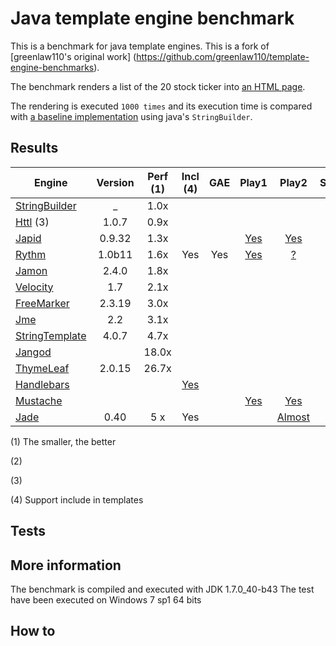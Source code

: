 # Java template engine benchmark
This is a benchmark for java template engines. 
This is a fork of [greenlaw110's original work] (https://github.com/greenlaw110/template-engine-benchmarks).

The benchmark renders a list of the 20 stock ticker into [an HTML page](https://rawgithub.com/PerfectCarl/template-engine-benchmarks/master/output/stringbuilder.html).

The rendering is executed `1000 times` and its execution time is compared with [a baseline implementation](stringbuilder.md) using java's `StringBuilder`.


## Results 

| Engine                                                 | Version     | Perf (1) | Incl (4) | GAE | Play1 | Play2 | Spring | Ninja | C# | Js | Notes | 
| -------------------------------------------------------|:-----------:|:--------:|:--------:|:---:|:-----:|:-----:|:------:|:-----:|:--:|:--:|:-----:|
| [StringBuilder](stringbuilder.md)                      |    _        |   1.0x   |          |     |       |       |        |       |    |    |       | 
| [Httl](httl.md)  (3)                                   |  1.0.7      |   0.9x   |          |     |       |       |        |       |    |    |       |
| [Japid](japid.md)                                      |  0.9.32     |   1.3x   |          |     |  [Yes](http://www.playframework.com/modules/japid)     | [Yes](https://github.com/branaway/japid42)      |        |       |    |    |       |
| [Rythm](rythm.md)                                      |  1.0b11     |   1.6x   | Yes      | Yes | [Yes](https://github.com/greenlaw110/play-rythm) | [?](https://github.com/greenlaw110/Rythm/issues/204)| [Yes](https://github.com/greenlaw110/spring-rythm) | [Yes](https://github.com/ninjaframework/ninja-rythm)      |[Yes](http://haacked.com/archive/2011/01/06/razor-syntax-quick-reference.aspx/) | |
| [Jamon](jamon.md)                                      |  2.4.0      |   1.8x   |          |     |       |       |        |       |    |    |       |
| [Velocity](velocity.md)                                |  1.7        |   2.1x   |          |     |       |       |        |       |    |    |       |
| [FreeMarker](freemarker.md)                            |  2.3.19     |   3.0x   |          |     |       |       |        |       |    |    |       |
| [Jme](jme.md)                                          |  2.2        |   3.1x   |          |     |       |       |        |       |    |    |       |
| [StringTemplate](stringtemplate.md)                    |  4.0.7      |   4.7x   |          |     |       |       |        |       |    |    |       |
| [Jangod](jangod.md)                                    |             |  18.0x   |          |     |       |       |        |       |    |    |       |
| [ThymeLeaf](thymeleaf.md)                              |  2.0.15     |  26.7x   |          |     |       |       |        |       |    |    |       |
| [Handlebars](http://jknack.github.io/handlebars.java/) |             |          |  [Yes](http://jknack.github.io/handlebars.java/reuse.html)        |     |       |       |   [Yes](https://github.com/jknack/handlebars.java/tree/master/handlebars-springmvc)     |       |    | [Yes](http://handlebarsjs.com/) |
| [Mustache](https://github.com/spullara/mustache.java/) |             |          |          |     | [Yes](http://www.playframework.com/modules/mustache)       |[Yes](https://github.com/julienba/play2-mustache)|        |[Yes](https://github.com/kpacha/ninja-mustache)       |    | [Yes](http://mustache.github.com/mustache.5.html/) | |
| [Jade](https://github.com/neuland/jade4j)              |    0.40     |    5 x   | Yes      |     |       | [Almost](http://stackoverflow.com/a/16917876/740464)|[Yes](https://github.com/neuland/spring-jade4j)|[Yes](https://github.com/mysu/jade4ninja)     | [Yes](http://stackoverflow.com/a/10569528/740464)| [Yes](http://jade-lang.com/) | |

(1) The smaller, the better

(2)

(3) 

(4) Support include in templates

## Tests

## More information 

The benchmark is compiled and executed with JDK 1.7.0_40-b43
The test have been executed on Windows 7 sp1 64 bits 

## How to 
